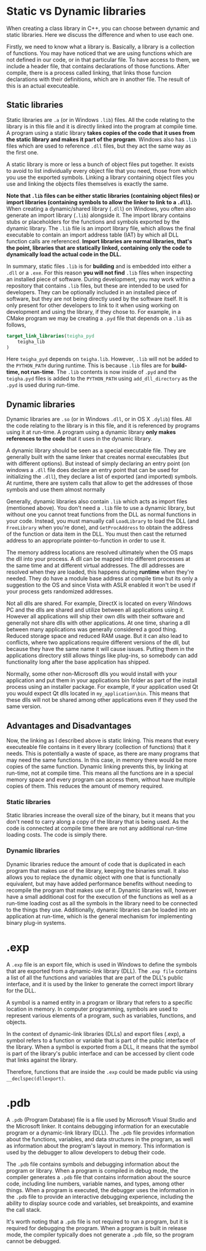 # Static vs Dynamic libraries

When creating a class library in C++, you can choose between dynamic and static libraries. Here we discuss the difference and when to use each one.

Firstly, we need to know what a library is. Basically, a library is a collection of functions. You may have noticed that we are using functions which are not defined in our code, or in that particular file. To have access to them, we include a header file, that contains declarations of those functions. After compile, there is a process called linking, that links those funcion declarations with their definitions, which are in another file. The result of this is an actual executeable.

## Static libraries

Static libraries are `.a` (or in Windows `.lib`) files. All the code relating to the library is in this file and it is directly linked into the program at compile time. A program using a static library **takes copies of the code that it uses from the static library and makes it part of the program**. Windows also has `.lib` files which are used to reference `.dll` files, but they act the same way as the first one.

A static library is more or less a bunch of object files put together. It exists to avoid to list individually every object file that you need, those from which you use the exported symbols. Linking a library containing object files you use and linking the objects files themselves is exactly the same.

**Note that `.lib` files can be either static libraries (containing object files) or import libraries (containing symbols to allow the linker to link to a `.dll`).** When creating a dynamic/shared library (`.dll`) on Windows, you often also generate an import library (`.lib`) alongside it. The import library contains stubs or placeholders for the functions and symbols exported by the dynamic library.
The `.lib` file is an import library file, which allows the final executable to contain an import address table (IAT) by which all DLL function calls are referenced.
**Import libraries are normal libraries, that's the point, libraries that are statically linked, containing only the code to dynamically load the actual code in the DLL.**

In summary, static files `.lib` is for **building** and is embedded into either a `.dll` or a `.exe`. For this reason **you will not find** `.lib` files when inspecting an installed piece of software. 
During development, you may work within a repository that contains `.lib` files, but these are intended to be used for developers. They can be optionally included in an installed piece of software, but they are not being directly used by the software itself. It is only present for other developers to link to it when using working on development and using the library, if they chose to. For example,
in a CMake program we may be creating a `.pyd` file that depends on a `.lib` as follows,

```CMake
target_link_libraries(teigha_pyd
    teigha_lib
)
```

Here `teigha_pyd` depends on `teigha.lib`. However, `.lib` will not be added to the `PYTHON_PATH` during runtime. This is because `.lib` files are for **build-time, not run-time**. The `.lib` contents is now inside of `.pyd` and the `teigha.pyd` files is added to the `PYTHON_PATH` using `add_dll_directory` as the `.pyd` is used during run-time.

## Dynamic libraries

Dynamic libraries are `.so` (or in Windows `.dll`, or in OS X `.dylib`) files. All the code relating to the library is in this file, and it is referenced by programs using it at run-time. A program using a dynamic library **only makes references to the code** that it uses in the dynamic library.

A dynamic library should be seen as a special executable file. They are generally built with the same linker that creates normal executables (but with different options). But instead of simply declaring an entry point (on windows a `.dll` file does declare an entry point that can be used for initializing the `.dll`), they declare a list of exported (and imported) symbols. At runtime, there are system calls that allow to get the addresses of those symbols and use them almost normally

Generally, dynamic libraries also contain `.lib` which acts as import files (mentioned above). You don't need a `.lib` file to use a dynamic library, but without one you cannot treat functions from the DLL as normal functions in your code. Instead, you must manually call `LoadLibrary` to load the DLL (and `FreeLibrary` when you're done), and `GetProcAddress` to obtain the address of the function or data item in the DLL. You must then cast the returned address to an appropriate pointer-to-function in order to use it.

The memory address locations are resolved ultimately when the OS maps the dll into your process. A dll can be mapped into different processes at the same time and at different virtual addresses. The dll addresses are resolved when they are loaded, this happens during **runtime** when they're needed. They do have a module base address at compile time but its only a suggestion to the OS and since Vista with ASLR enabled it won't be used if your process gets randomized addresses.

Not all dlls are shared. For example, DirectX is located on every Windows PC and the dlls are shared and utilize between all applications using it. However all applications will ship their own dlls with their software and generally not share dlls with other applications. At one time, sharing a dll between many applications was generally considered a good thing. Reduced storage space and reduced RAM usage. But it can also lead to conflicts, where two applications require different versions of the dll, but because they have the same name it will cause issues. Putting them in the applications directory still allows things like plug-ins, so somebody can add functionality long after the base application has shipped.

Normally, some other non-Microsoft dlls you would install with your application and put them in your applications bin folder as part of the install process using an installer package. For example, if your application used Qt you would expect Qt dlls located in `my_application\bin`. This means that these dlls will not be shared among other applications even if they used the same version.

## Advantages and Disadvantages

Now, the linking as I described above is static linking. This means that every executeable file contains in it every library (collection of functions) that it needs. This is potentially a waste of space, as there are many programs that may need the same functions. In this case, in memory there would be more copies of the same function. Dynamic linking prevents this, by linking at run-time, not at compile time. This means all the functions are in a special memory space and every program can access them, without have multiple copies of them. This reduces the amount of memory required.

### Static libraries

Static libraries increase the overall size of the binary, but it means that you don't need to carry along a copy of the library that is being used. As the code is connected at compile time there are not any additional run-time loading costs. The code is simply there.

### Dynamic libraries

Dynamic libraries reduce the amount of code that is duplicated in each program that makes use of the library, keeping the binaries small. It also allows you to replace the dynamic object with one that is functionally equivalent, but may have added performance benefits without needing to recompile the program that makes use of it. Dynamic libraries will, however have a small additional cost for the execution of the functions as well as a run-time loading cost as all the symbols in the library need to be connected to the things they use. Additionally, dynamic libraries can be loaded into an application at run-time, which is the general mechanism for implementing binary plug-in systems.


# .exp

A `.exp` file is an export file, which is used in Windows to define the symbols that are exported from a dynamic-link library (DLL). The `.exp file` contains a list of all the functions and variables that are part of the DLL's public interface, and it is used by the linker to generate the correct import library for the DLL.

A symbol is a named entity in a program or library that refers to a specific location in memory. In computer programming, symbols are used to represent various elements of a program, such as variables, functions, and objects.

In the context of dynamic-link libraries (DLLs) and export files (.exp), a symbol refers to a function or variable that is part of the public interface of the library. When a symbol is exported from a DLL, it means that the symbol is part of the library's public interface and can be accessed by client code that links against the library.

Therefore, functions that are inside the `.exp` could be made public via using `__declspec(dllexport)`.

# .pdb

A `.pdb` (Program Database) file is a file used by Microsoft Visual Studio and the Microsoft linker. It contains debugging information for an executable program or a dynamic-link library (DLL). The `.pdb` file provides information about the functions, variables, and data structures in the program, as well as information about the program's layout in memory. This information is used by the debugger to allow developers to debug their code.

The `.pdb` file contains symbols and debugging information about the program or library. When a program is compiled in debug mode, the compiler generates a `.pdb` file that contains information about the source code, including line numbers, variable names, and types, among other things. When a program is executed, the debugger uses the information in the `.pdb` file to provide an interactive debugging experience, including the ability to display source code and variables, set breakpoints, and examine the call stack.

It's worth noting that a `.pdb` file is not required to run a program, but it is required for debugging the program. When a program is built in release mode, the compiler typically does not generate a `.pdb` file, so the program cannot be debugged.
